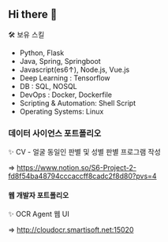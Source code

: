 ## Hi there 👋

🛠 보유 스킬
- Python, Flask
- Java, Spring, Springboot
- Javascript(es6↑), Node.js, Vue.js
- Deep Learning : Tensorflow
- DB : SQL, NOSQL
- DevOps : Docker, Dockerfile
- Scripting & Automation: Shell Script
- Operating Systems: Linux

### 데이터 사이언스 포트폴리오
✨ CV - 얼굴 동일인 판별 및 성별 판별 프로그램 작성

=> https://www.notion.so/S6-Project-2-fd8f54ba48794cccaccff8cadc2f8d80?pvs=4

#### 웹 개발자 포트폴리오
✨ OCR Agent 웹 UI

=> http://cloudocr.smartisoft.net:15020


<!--
**Imkyeongbin/Imkyeongbin** is a ✨ _special_ ✨ repository because its `README.md` (this file) appears on your GitHub profile.

Here are some ideas to get you started:

- 🔭 I’m currently working on ...
- 🌱 I’m currently learning ...
- 👯 I’m looking to collaborate on ...
- 🤔 I’m looking for help with ...
- 💬 Ask me about ...
- 📫 How to reach me: ...
- 😄 Pronouns: ...
- ⚡ Fun fact: ...
-->
